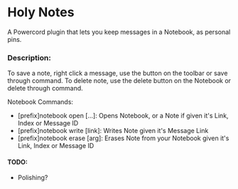 # Holy Notes
 A Powercord plugin that lets you keep messages in a Notebook, as personal pins.


### Description:

To save a note, right click a message, use the button on the toolbar or save through command. To delete note, use  the delete button on the Notebook or delete through command.

Notebook Commands:

- [prefix]notebook open [...]: Opens Notebook, or a Note if given it's Link, Index or Message ID
- [prefix]notebook write [link]: Writes Note given it's Message Link
- [prefix]notebook erase [arg]: Erases Note from your Notebook given it's Link, Index or Message ID

 
#### TODO:

- Polishing?
